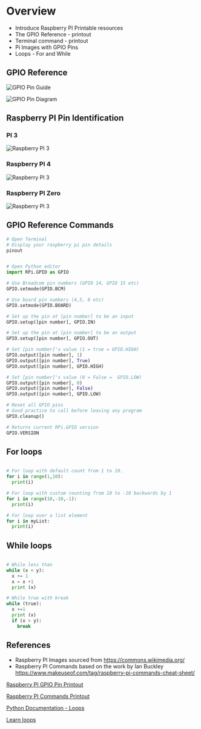 # Overview

- Introduce Raspberry PI Printable resources
- The GPIO Reference - printout
- Terminal command - printout
- Pi Images with GPIO Pins
- Loops - For and While

## GPIO Reference

![GPIO Pin Guide](../assets/raspberry_pi_Raspberry-Pi-GPIO-Layout-Model-B-Plus.png)

![GPIO Pin Diagram](../assets/raspberry-pi-circuit-gpio-input-pins.png)


## Raspberry PI Pin Identification

### PI 3

![Raspberry PI 3](../assets/Raspberry_Pi_3_Model_B.png)

### Raspberry PI 4

![Raspberry PI 3](../assets/Raspberry_Pi_4_Model_B.jpg)

### Raspberry PI Zero

![Raspberry PI 3](../assets/Pi-Zero-W.jpg)

## GPIO Reference Commands

```bash
# Open Terminal
# Display your raspberry pi pin details
pinout

```

```python

# Open Python editor
import RPi.GPIO as GPIO

# Use Broadcom pin numbers (GPIO 14, GPIO 15 etc)
GPIO.setmode(GPIO.BCM)

# Use board pin numbers (4,5, 8 etc)
GPIO.setmode(GPIO.BOARD)

# Set up the pin at [pin number] to be an input
GPIO.setup([pin number], GPIO.IN)

# Set up the pin at [pin number] to be an output
GPIO.setup([pin number], GPIO.OUT)

# Set [pin number]'s value (1 = true = GPIO.HIGH)
GPIO.output([pin number], 1)
GPIO.output([pin number], True)
GPIO.output([pin number], GPIO.HIGH)

# Set [pin number]'s value (0 = False =  GPIO.LOW)
GPIO.output([pin number], 0)
GPIO.output([pin number], False)
GPIO.output([pin number], GPIO.LOW)

# Reset all GPIO pins
# Good practice to call before leaving any program
GPIO.cleanup()

# Returns current RPi.GPIO version
GPIO.VERSION

```

## For loops

```python

# For loop with default count from 1 to 10.
for i in range(1,10):
  print(i)

# For loop with custom counting from 10 to -10 backwards by 1
for i in range(10,-10,-1):
  print(i)

# For loop over a list element
for i in myList:
  print(i)
```

## While loops

```python

# While less than
while (x < y):
  x += 1
  x = x +1
  print (x)

# While true with break
while (true):
  x +=1
  print (x)
  if (x > y):
    break

```

## References

- Raspberry PI Images sourced from https://commons.wikimedia.org/
- Raspberry PI Commands based on the work by Ian Buckley  https://www.makeuseof.com/tag/raspberry-pi-commands-cheat-sheet/

[Raspberry PI GPIO Pin Printout](../assets/Raspberry-Pi-GPIO-Layout-Worksheet.pdf)

[Raspberry PI Commands Printout](../assets/Raspberry-PI-Cheat-Sheet.docx)

[Python Documentation - Loops](https://docs.python.org/3/tutorial/controlflow.html)

[Learn loops](https://www.learnpython.org/en/Loops)
